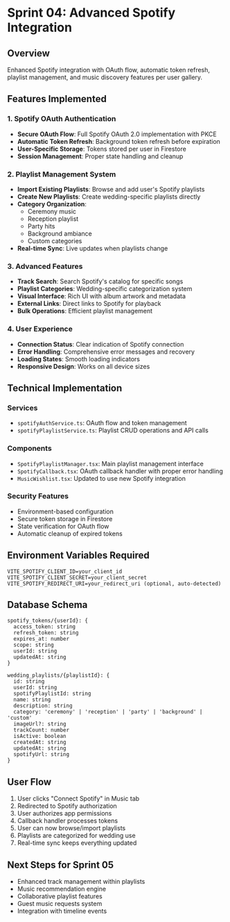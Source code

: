 # Sprint 04: Advanced Spotify Integration

## Overview
Enhanced Spotify integration with OAuth flow, automatic token refresh, playlist management, and music discovery features per user gallery.

## Features Implemented

### 1. Spotify OAuth Authentication
- **Secure OAuth Flow**: Full Spotify OAuth 2.0 implementation with PKCE
- **Automatic Token Refresh**: Background token refresh before expiration
- **User-Specific Storage**: Tokens stored per user in Firestore
- **Session Management**: Proper state handling and cleanup

### 2. Playlist Management System
- **Import Existing Playlists**: Browse and add user's Spotify playlists
- **Create New Playlists**: Create wedding-specific playlists directly
- **Category Organization**: 
  - Ceremony music
  - Reception playlist
  - Party hits
  - Background ambiance
  - Custom categories
- **Real-time Sync**: Live updates when playlists change

### 3. Advanced Features
- **Track Search**: Search Spotify's catalog for specific songs
- **Playlist Categories**: Wedding-specific categorization system
- **Visual Interface**: Rich UI with album artwork and metadata
- **External Links**: Direct links to Spotify for playback
- **Bulk Operations**: Efficient playlist management

### 4. User Experience
- **Connection Status**: Clear indication of Spotify connection
- **Error Handling**: Comprehensive error messages and recovery
- **Loading States**: Smooth loading indicators
- **Responsive Design**: Works on all device sizes

## Technical Implementation

### Services
- `spotifyAuthService.ts`: OAuth flow and token management
- `spotifyPlaylistService.ts`: Playlist CRUD operations and API calls

### Components
- `SpotifyPlaylistManager.tsx`: Main playlist management interface
- `SpotifyCallback.tsx`: OAuth callback handler with proper error handling
- `MusicWishlist.tsx`: Updated to use new Spotify integration

### Security Features
- Environment-based configuration
- Secure token storage in Firestore
- State verification for OAuth flow
- Automatic cleanup of expired tokens

## Environment Variables Required
```
VITE_SPOTIFY_CLIENT_ID=your_client_id
VITE_SPOTIFY_CLIENT_SECRET=your_client_secret
VITE_SPOTIFY_REDIRECT_URI=your_redirect_uri (optional, auto-detected)
```

## Database Schema
```
spotify_tokens/{userId}: {
  access_token: string
  refresh_token: string
  expires_at: number
  scope: string
  userId: string
  updatedAt: string
}

wedding_playlists/{playlistId}: {
  id: string
  userId: string
  spotifyPlaylistId: string
  name: string
  description: string
  category: 'ceremony' | 'reception' | 'party' | 'background' | 'custom'
  imageUrl?: string
  trackCount: number
  isActive: boolean
  createdAt: string
  updatedAt: string
  spotifyUrl: string
}
```

## User Flow
1. User clicks "Connect Spotify" in Music tab
2. Redirected to Spotify authorization
3. User authorizes app permissions
4. Callback handler processes tokens
5. User can now browse/import playlists
6. Playlists are categorized for wedding use
7. Real-time sync keeps everything updated

## Next Steps for Sprint 05
- Enhanced track management within playlists
- Music recommendation engine
- Collaborative playlist features
- Guest music requests system
- Integration with timeline events